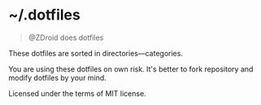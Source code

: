 # ~/.dotfiles

> @ZDroid does dotfiles

These dotfiles are sorted in directories—categories.

You are using these dotfiles on own risk. It's better to fork repository and
modify dotfiles by your mind.

Licensed under the terms of MIT license.
